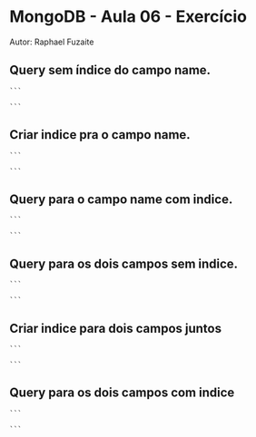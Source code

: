 # MongoDB - Aula 06 - Exercício
Autor: Raphael Fuzaite

## Query sem índice do campo name.

    ```
	
    ```
	
## Criar indice pra o campo name.

    ```
	
    ```
	
## Query para o campo name com indice.

    ```
	
    ```
	
## Query para os dois campos sem indice.

    ```
	
    ```
	
## Criar indice para dois campos juntos	

    ```
	
    ```
	
## Query para os dois campos com indice

    ```
	
    ```	